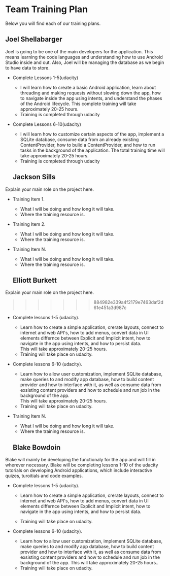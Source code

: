# Team Training Plan
Below you will find each of our training plans.



## Joel Shellabarger
Joel is going to be one of the main developers for the application. This means learning the code languages and understanding how to use Android Studio inside and out. Also, Joel will be managing the database as we begin to have data to store.

- Complete Lessons 1-5(udacity)
  - I will learn how to create a basic Android application, learn about threading and making requests without slowing down the app, how to navigate inside the app using intents, and understand the phases of the Android lifecycle. This complete training will take approximately 20-25 hours.
  - Training is completed through udacity

- Complete Lessons 6-10(udacity)
  - I will learn how to customize certain aspects of the app, implement a SQLite database, consume data from an already existing ContentProvider, how to bulid a ContentProvider, and how to run tasks in the background of the application. The total training time will take approximately 20-25 hours.
  - Training is completed through udacity

  ## Jackson Sills
Explain your main role on the project here.

- Training Item 1.
  - What I will be doing and how long it will take.
  - Where the training resource is.

- Training Item 2.
  - What I will be doing and how long it will take.
  - Where the training resource is.

- Training Item N.
  - What I will be doing and how long it will take.
  - Where the training resource is.
  
  ## Elliott Burkett
Explain your main role on the project here.
>>>>>>> 884982e339a4f2179e7463daf2d61e451a3d987c

- Complete lessons 1-5 (udacity).
  - Learn how to create a simple application, crerate layouts, connect to internet and web API's, how to add menus, convert data in UI elements
  differnce between Explicit and Implicit intent, how to navigate in the app using intents, and how to persist data.  
  This will take approximately 20-25 hours.
  - Training will take place on udacity.

- Complete lessons 6-10 (udacity).
  - Learn how to allow user customization, implement SQLite database, make queries to and modify app database, how to build content provider 
  and how to interface with it, as well as consume data from exsisting content providers and how to schedule and run job in the background of the app.  
  This will take approximately 20-25 hours.
  - Training will take place on udacity.



- Training Item N.
  - What I will be doing and how long it will take.
  - Where the training resource is.
  
  ## Blake Bowdoin
Blake will mainly be developing the functionaly for the app and will fill in wherever necessary. 
Blake will be completing lessons 1-10 of the udacity tutorials on developing Android applications, 
which include interactive quizes, turoitials and code examples.

- Complete lessons 1-5 (udacity).
  - Learn how to create a simple application, crerate layouts, connect to internet and web API's,
    how to add menus, convert data in UI elements differnce between Explicit and Implicit intent, 
    how to navigate in the app using intents, and how to persist data.

  - Training will take place on udacity.

- Complete lessons 6-10 (udacity).
  - Learn how to allow user customization, implement SQLite database, make queries to and modify app database, 
    how to build content provider and how to interface with it, as well as consume data from exsisting content providers 
	and how to schedule and run job in the background of the app.
	This will take approximately 20-25 hours..
  - Training will take place on udacity.


